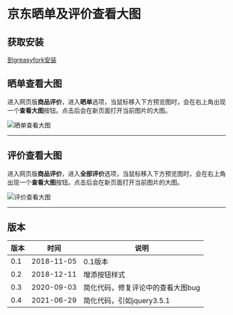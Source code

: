 # 京东晒单及评价查看大图

## 获取安装

[到greasyfork安装](https://greasyfork.org/zh-CN/scripts/373983-%E4%BA%AC%E4%B8%9C%E6%99%92%E5%8D%95%E6%9F%A5%E7%9C%8B%E5%A4%A7%E5%9B%BE)

## 晒单查看大图

进入网页版**商品评价**，进入**晒单**选项，当鼠标移入下方预览图时，会在右上角出现一个**查看大图**按钮。点击后会在新页面打开当前图片的大图。

![晒单查看大图](https://cdn.jsdelivr.net/gh/ssyatelandisi/JDShaidanBigImage@master/01.jpg)

------

## 评价查看大图

进入网页版**商品评价**，进入**全部评价**选项，当鼠标移入下方预览图时，会在右上角出现一个**查看大图**按钮。点击后会在新页面打开当前图片的大图。

![评价查看大图](https://cdn.jsdelivr.net/gh/ssyatelandisi/JDShaidanBigImage@master/02.jpg)

------

## 版本

| 版本 | 时间       | 说明         |
| ---- | ---------- | ------------ |
| 0.1  | 2018-11-05 | 0.1版本      |
| 0.2  | 2018-12-11 | 增添按钮样式 |
| 0.3  | 2020-09-03 | 简化代码，修复评论中的查看大图bug |
| 0.4  | 2021-06-29 | 简化代码，引如jquery3.5.1 |